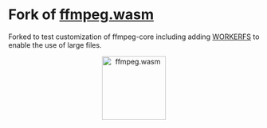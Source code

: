 

# Fork of [ffmpeg.wasm](https://github.com/ffmpegwasm/ffmpeg.wasm)

Forked to test customization of ffmpeg-core including adding [WORKERFS](https://emscripten.org/docs/api_reference/Filesystem-API.html#filesystem-api-workerfs) to enable the use of large files.

<p align="center">
  <a href="#">
    <img alt="ffmpeg.wasm" width="128px" height="128px" src="https://github.com/ffmpegwasm/ffmpeg.wasm/blob/main/apps/website/static/img/logo192.png"></img>
  </a>
</p>


